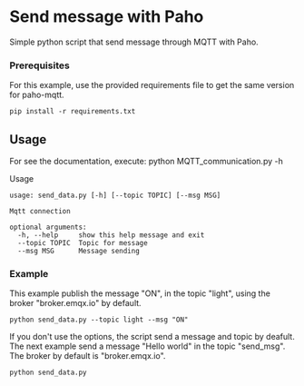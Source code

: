 # Send message with Paho
Simple python script that send message through MQTT with Paho.


### Prerequisites 
For this example, use the provided requirements file to get the same version for paho-mqtt.

```
pip install -r requirements.txt
```

## Usage
For see the documentation, execute: python MQTT_communication.py -h

Usage 

```
usage: send_data.py [-h] [--topic TOPIC] [--msg MSG]

Mqtt connection

optional arguments:
  -h, --help     show this help message and exit
  --topic TOPIC  Topic for message
  --msg MSG      Message sending

```

### Example 
This example publish the message "ON", in the topic "light", using the broker "broker.emqx.io" by default. 

```
python send_data.py --topic light --msg "ON"
```

If you don't use the options, the script send a message and topic by deafult. The next example send a message "Hello world" in the topic "send_msg". The broker by default is "broker.emqx.io". 

```
python send_data.py
```


